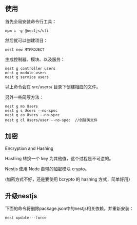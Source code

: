 

## 使用

首先全局安装命令行工具：

    npm i -g @nestjs/cli

然后就可以创建项目：

    nest new MYPROJECT

生成控制器、模块、以及服务：

    nest g controller users
    nest g module users
    nest g service users

以上命令会在 src/users/ 目录下创建相应的文件。


另外一些简写方法：

    nest g mo Users
    nest g s Users --no-spec
    nest g co Users --no-spec
    nest g cl Users/user --no-spec  //创建类文件


## 加密

Encryption and Hashing

Hashing 转换一个 key 为其他值，这个过程是不可逆的。

Nestjs 使用 Node 自带的加密模块 crypto。

(加密方式不好，还是要使用 bcrypto 的 hashing 方式，简单好用）


## 升级nestjs

下面的命令将删除package.json中的nestjs相关依赖，并重新安装：

    nest update --force



